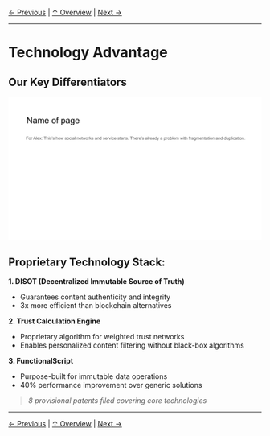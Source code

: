 [← Previous](slide06.md) | [↑ Overview](../README.md) | [Next →](slide08.md)

---

# Technology Advantage

## Our Key Differentiators

![Technology Advantage](../images/slide11.png)


## Proprietary Technology Stack:

**1. DISOT (Decentralized Immutable Source of Truth)**
- Guarantees content authenticity and integrity
- 3x more efficient than blockchain alternatives

**2. Trust Calculation Engine**
- Proprietary algorithm for weighted trust networks
- Enables personalized content filtering without black-box algorithms

**3. FunctionalScript**
- Purpose-built for immutable data operations
- 40% performance improvement over generic solutions

> *8 provisional patents filed covering core technologies*



---

[← Previous](slide06.md) | [↑ Overview](../README.md) | [Next →](slide08.md)


